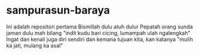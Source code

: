 # sampurasun-baraya
Ini adalah repositori pertama
Bismillah dulu atuh dulur
Pepatah orang sunda jaman dulu mah bilang
"indit kudu bari cicing, lumampah ulah ngalengkah"
Ingat dan kenali juga diri sendiri dan kemana tujuan kita, kan katanya
"mulih ka jati, mulang ka asal"
